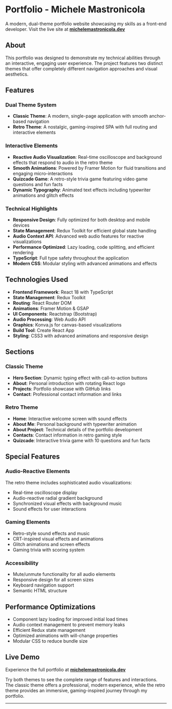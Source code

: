 # Portfolio - Michele Mastronicola

A modern, dual-theme portfolio website showcasing my skills as a front-end developer. Visit the live site at **[michelemastronicola.dev](https://michelemastronicola.dev)**

## About

This portfolio was designed to demonstrate my technical abilities through an interactive, engaging user experience. The project features two distinct themes that offer completely different navigation approaches and visual aesthetics.

## Features

### Dual Theme System
- **Classic Theme**: A modern, single-page application with smooth anchor-based navigation
- **Retro Theme**: A nostalgic, gaming-inspired SPA with full routing and interactive elements

### Interactive Elements
- **Reactive Audio Visualization**: Real-time oscilloscope and background effects that respond to audio in the retro theme
- **Smooth Animations**: Powered by Framer Motion for fluid transitions and engaging micro-interactions
- **Quizcade Game**: A retro-style trivia game featuring video game questions and fun facts
- **Dynamic Typography**: Animated text effects including typewriter animations and glitch effects

### Technical Highlights
- **Responsive Design**: Fully optimized for both desktop and mobile devices
- **State Management**: Redux Toolkit for efficient global state handling
- **Audio Context API**: Advanced web audio features for reactive visualizations
- **Performance Optimized**: Lazy loading, code splitting, and efficient rendering
- **TypeScript**: Full type safety throughout the application
- **Modern CSS**: Modular styling with advanced animations and effects

## Technologies Used

- **Frontend Framework**: React 18 with TypeScript
- **State Management**: Redux Toolkit
- **Routing**: React Router DOM
- **Animations**: Framer Motion & GSAP
- **UI Components**: Reactstrap (Bootstrap)
- **Audio Processing**: Web Audio API
- **Graphics**: Konva.js for canvas-based visualizations
- **Build Tool**: Create React App
- **Styling**: CSS3 with advanced animations and responsive design

## Sections

### Classic Theme
- **Hero Section**: Dynamic typing effect with call-to-action buttons
- **About**: Personal introduction with rotating React logo
- **Projects**: Portfolio showcase with GitHub links
- **Contact**: Professional contact information and links

### Retro Theme
- **Home**: Interactive welcome screen with sound effects
- **About Me**: Personal background with typewriter animation
- **About Project**: Technical details of the portfolio development
- **Contacts**: Contact information in retro gaming style
- **Quizcade**: Interactive trivia game with 10 questions and fun facts

## Special Features

### Audio-Reactive Elements
The retro theme includes sophisticated audio visualizations:
- Real-time oscilloscope display
- Audio-reactive radial gradient background
- Synchronized visual effects with background music
- Sound effects for user interactions

### Gaming Elements
- Retro-style sound effects and music
- CRT-inspired visual effects and animations
- Glitch animations and screen effects
- Gaming trivia with scoring system

### Accessibility
- Mute/unmute functionality for all audio elements
- Responsive design for all screen sizes
- Keyboard navigation support
- Semantic HTML structure

## Performance Optimizations

- Component lazy loading for improved initial load times
- Audio context management to prevent memory leaks
- Efficient Redux state management
- Optimized animations with will-change properties
- Modular CSS to reduce bundle size

## Live Demo

Experience the full portfolio at **[michelemastronicola.dev](https://michelemastronicola.dev)**

Try both themes to see the complete range of features and interactions. The classic theme offers a professional, modern experience, while the retro theme provides an immersive, gaming-inspired journey through my portfolio.

---

